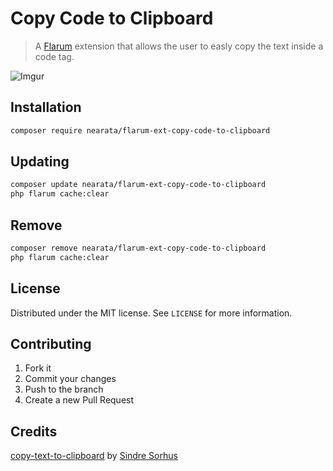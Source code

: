 # Copy Code to Clipboard

> A [Flarum](https://flarum.org) extension that allows the user to easly copy the text inside a code tag.

![Imgur](https://i.imgur.com/ngRTa7P.png)

## Installation

```sh
composer require nearata/flarum-ext-copy-code-to-clipboard
```

## Updating

```sh
composer update nearata/flarum-ext-copy-code-to-clipboard
php flarum cache:clear
```

## Remove

```sh
composer remove nearata/flarum-ext-copy-code-to-clipboard
php flarum cache:clear
```

## License

Distributed under the MIT license. See `LICENSE` for more information.

## Contributing

1. Fork it
2. Commit your changes
3. Push to the branch
4. Create a new Pull Request

## Credits

[copy-text-to-clipboard](https://github.com/sindresorhus/copy-text-to-clipboard) by [Sindre Sorhus](https://github.com/sindresorhus)
